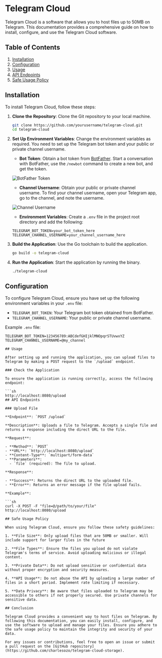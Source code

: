 # Telegram Cloud

Telegram Cloud is a software that allows you to host files up to 50MB on Telegram. This documentation provides a comprehensive guide on how to install, configure, and use the Telegram Cloud software.

## Table of Contents

1. [Installation](#installation)
2. [Configuration](#configuration)
3. [Usage](#usage)
4. [API Endpoints](#api-endpoints)
5. [Safe Usage Policy](#safe-usage-policy)

## Installation

To install Telegram Cloud, follow these steps:

1. **Clone the Repository**: Clone the Git repository to your local machine.

    ```sh
    git clone https://github.com/yourusername/telegram-cloud.git
    cd telegram-cloud
    ```

2. **Set Up Environment Variables**: Change the environment variables as required. You need to set up the Telegram bot token and your public or private channel username.

    - **Bot Token**: Obtain a bot token from [BotFather](https://t.me/botfather). Start a conversation with BotFather, use the `/newbot` command to create a new bot, and get the token.

    ![BotFather Token](images/botfather.png)

    - **Channel Username**: Obtain your public or private channel username. To find your channel username, open your Telegram app, go to the channel, and note the username.

    ![Channel Username](images/channel-username.png)

    - **Environment Variables**: Create a `.env` file in the project root directory and add the following:

    ```env
    TELEGRAM_BOT_TOKEN=your_bot_token_here
    TELEGRAM_CHANNEL_USERNAME=your_channel_username_here
    ```

3. **Build the Application**: Use the Go toolchain to build the application.

    ```sh
    go build -o telegram-cloud
    ```

4. **Run the Application**: Start the application by running the binary.

    ```sh
    ./telegram-cloud
    ```

## Configuration

To configure Telegram Cloud, ensure you have set up the following environment variables in your `.env` file:

- `TELEGRAM_BOT_TOKEN`: Your Telegram bot token obtained from BotFather.
- `TELEGRAM_CHANNEL_USERNAME`: Your public or private channel username.

Example `.env` file:

```env
TELEGRAM_BOT_TOKEN=123456789:ABCdefGHIjklMNOpqrSTUvwxYZ
TELEGRAM_CHANNEL_USERNAME=@my_channel

## Usage

After setting up and running the application, you can upload files to Telegram by making a POST request to the `/upload` endpoint.

### Check the Application

To ensure the application is running correctly, access the following endpoint:

```sh
http://localhost:8080/upload
## API Endpoints

### Upload File

**Endpoint**: `POST /upload`

**Description**: Uploads a file to Telegram. Accepts a single file and returns a response including the direct URL to the file.

**Request**:

- **Method**: `POST`
- **URL**: `http://localhost:8080/upload`
- **Content-Type**: `multipart/form-data`
- **Parameters**:
  - `file` (required): The file to upload.

**Response**:

- **Success**: Returns the direct URL to the uploaded file.
- **Error**: Returns an error message if the file upload fails.

**Example**:

```sh
curl -X POST -F "file=@/path/to/your/file" http://localhost:8080/upload

## Safe Usage Policy

When using Telegram Cloud, ensure you follow these safety guidelines:

1. **File Size**: Only upload files that are 50MB or smaller. Will include support for larger files in the future

2. **File Types**: Ensure the files you upload do not violate Telegram's terms of service. Avoid uploading malicious or illegal content.

3. **Private Data**: Do not upload sensitive or confidential data without proper encryption and security measures.

4. **API Usage**: Do not abuse the API by uploading a large number of files in a short period. Implement rate limiting if necessary.

5. **Data Privacy**: Be aware that files uploaded to Telegram may be accessible to others if not properly secured. Use private channels for sensitive data.

## Conclusion

Telegram Cloud provides a convenient way to host files on Telegram. By following this documentation, you can easily install, configure, and use the software to upload and manage your files. Ensure you adhere to the safe usage policy to maintain the integrity and security of your data.

For any issues or contributions, feel free to open an issue or submit a pull request on the [GitHub repository](https://github.com/charlesozo/telegram-cloud-storage).


